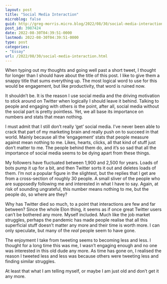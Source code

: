 ```yaml
---
layout: post
title: "Social Media Interaction"
microblog: false
guid: http://greg-morris.micro.blog/2022/08/30/social-media-interaction.html
post_id: 3987424
date: 2022-08-30T04:39:51-0000
lastmod: 2022-08-30T04:39:51-0000
type: post
categories:
- "Essay"
url: /2022/08/30/social-media-interaction.html
---
```

<p>When typing out my thoughts and going well past a short tweet, I thought for longer than I should have about the title of this post. I like to give them a snappy title that sums everything up. The most logical word to use for this would be engagement, but like productivity, that word is ruined now.</p><p>It shouldn’t be. It is the reason I use social media and the driving motivation to stick around on Twitter when logically I should leave it behind. Talking to people and engaging with others <em>is</em> the point, after all, social media without the social part is pretty pointless. Yet, we all base its importance on numbers and stats that mean nothing.</p><p>I must admit that I still don’t really ‘get’ social media. I’ve never been able to crack that part of my marketing brain and really push on to succeed in that world. Mainly because all the ‘engagement’ stats that people measure against mean nothing to me. Likes, hearts, clicks, all that kind of stuff just don’t matter to me. The people behind them do, and it’s so sad that all the importance of social media seems to be dying apart from these things.</p><p>My followers have fluctuated between 1,900 and 2,500 for years. Loads of bots pump it up for a bit, and then Twitter sorts it out and deletes loads of them. I’m not a popular figure in the slightest, but the replies that I get are from a cross-section of roughly 30 people. A small sliver of the people who are supposedly following me and interested in what I have to say. Again, at risk of sounding ungrateful, this number means nothing to me, but the people do, so where are they?</p><p>Why has Twitter died so much, to a point that interactions are few and far between? Since the whole Elon thing, it seems as if once great Twitter users can’t be bothered any more. Myself included. Much like the job market struggles, perhaps the pandemic has made people realise that all this superficial stuff doesn’t matter any more and their time is worth more. I can only speculate, but many of the <em>real</em> people seem to have gone.</p><p>The enjoyment I take from tweeting seems to becoming less and less. I thought for a long time this was me, I wasn’t engaging enough and no one was interested in this old dude any more. As time has gone on, I realised the reason I tweeted less and less was because others were tweeting less and finding similar struggles.</p><p>At least that what I am telling myself, or maybe I am just old and don’t get it any more.</p>
